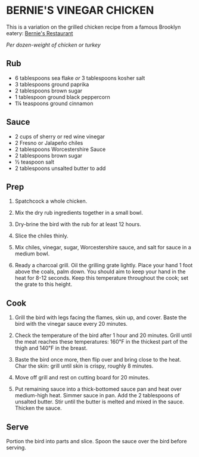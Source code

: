BERNIE'S VINEGAR CHICKEN
========================

This is a variation on the grilled chicken recipe from a famous Brooklyn eatery:
[Bernie's Restaurant](https://www.berniesnyc.com/)

_Per dozen-weight of chicken or turkey_

Rub
---

- 6 tablespoons sea flake _or_ 3 tablespoons kosher salt
- 3 tablespoons ground paprika
- 2 tablespoons brown sugar
- 1 tablespoon ground black peppercorn
- 1¼ teaspoons ground cinnamon

Sauce
-----

- 2 cups of sherry or red wine vinegar
- 2 Fresno or Jalapeño chiles
- 2 tablespoons Worcestershire Sauce
- 2 tablespoons brown sugar
- ½ teaspoon salt
- 2 tablespoons unsalted butter to add

Prep
----

1. Spatchcock a whole chicken.

2. Mix the dry rub ingredients together in a small bowl.

3. Dry-brine the bird with the rub for at least 12 hours.

4. Slice the chiles thinly.

5. Mix chiles, vinegar, sugar, Worcestershire sauce, and salt for sauce in a medium bowl.

6. Ready a charcoal grill.
Oil the grilling grate lightly.
Place your hand 1 foot above the coals, palm down.
You should aim to keep your hand in the heat for 8-12 seconds.
Keep this temperature throughout the cook;
set the grate to this height.

Cook
----

1. Grill the bird with legs facing the flames, skin up, and cover.
Baste the bird with the vinegar sauce every 20 minutes.

2. Check the temperature of the bird after 1 hour and 20 minutes.
Grill until the meat reaches these temperatures:
160℉ in the thickest part of the thigh and 140℉ in the breast.

3. Baste the bird once more, then flip over and bring close to the heat.
Char the skin: grill until skin is crispy, roughly 8 minutes.

4. Move off grill and rest on cutting board for 20 minutes.

5. Put remaining sauce into a thick-bottomed sauce pan and heat over medium-high heat.
Simmer sauce in pan.
Add the 2 tablespoons of unsalted butter.
Stir until the butter is melted and mixed in the sauce.
Thicken the sauce.

Serve
-----

Portion the bird into parts and slice.
Spoon the sauce over the bird before serving.
